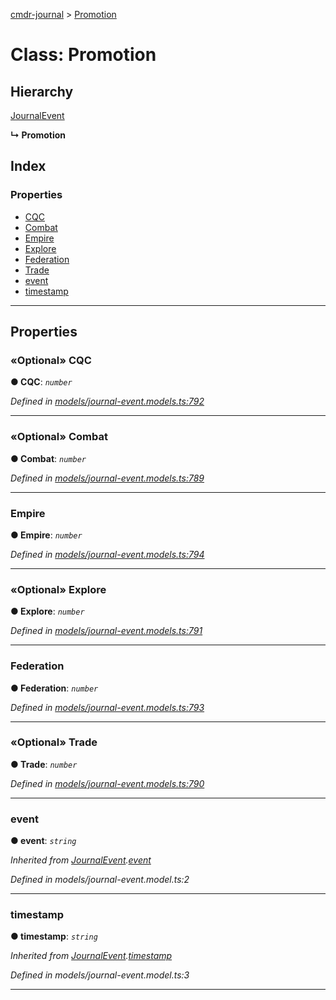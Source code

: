 [cmdr-journal](../README.md) > [Promotion](../classes/promotion.md)



# Class: Promotion

## Hierarchy


 [JournalEvent](journalevent.md)

**↳ Promotion**







## Index

### Properties

* [CQC](promotion.md#cqc)
* [Combat](promotion.md#combat)
* [Empire](promotion.md#empire)
* [Explore](promotion.md#explore)
* [Federation](promotion.md#federation)
* [Trade](promotion.md#trade)
* [event](promotion.md#event)
* [timestamp](promotion.md#timestamp)



---
## Properties
<a id="cqc"></a>

### «Optional» CQC

**●  CQC**:  *`number`* 

*Defined in [models/journal-event.models.ts:792](https://github.com/chrisbruford/cmdr-journal/blob/52f6f4c/src/models/journal-event.models.ts#L792)*





___

<a id="combat"></a>

### «Optional» Combat

**●  Combat**:  *`number`* 

*Defined in [models/journal-event.models.ts:789](https://github.com/chrisbruford/cmdr-journal/blob/52f6f4c/src/models/journal-event.models.ts#L789)*





___

<a id="empire"></a>

###  Empire

**●  Empire**:  *`number`* 

*Defined in [models/journal-event.models.ts:794](https://github.com/chrisbruford/cmdr-journal/blob/52f6f4c/src/models/journal-event.models.ts#L794)*





___

<a id="explore"></a>

### «Optional» Explore

**●  Explore**:  *`number`* 

*Defined in [models/journal-event.models.ts:791](https://github.com/chrisbruford/cmdr-journal/blob/52f6f4c/src/models/journal-event.models.ts#L791)*





___

<a id="federation"></a>

###  Federation

**●  Federation**:  *`number`* 

*Defined in [models/journal-event.models.ts:793](https://github.com/chrisbruford/cmdr-journal/blob/52f6f4c/src/models/journal-event.models.ts#L793)*





___

<a id="trade"></a>

### «Optional» Trade

**●  Trade**:  *`number`* 

*Defined in [models/journal-event.models.ts:790](https://github.com/chrisbruford/cmdr-journal/blob/52f6f4c/src/models/journal-event.models.ts#L790)*





___

<a id="event"></a>

###  event

**●  event**:  *`string`* 

*Inherited from [JournalEvent](journalevent.md).[event](journalevent.md#event)*

*Defined in models/journal-event.model.ts:2*





___

<a id="timestamp"></a>

###  timestamp

**●  timestamp**:  *`string`* 

*Inherited from [JournalEvent](journalevent.md).[timestamp](journalevent.md#timestamp)*

*Defined in models/journal-event.model.ts:3*





___


